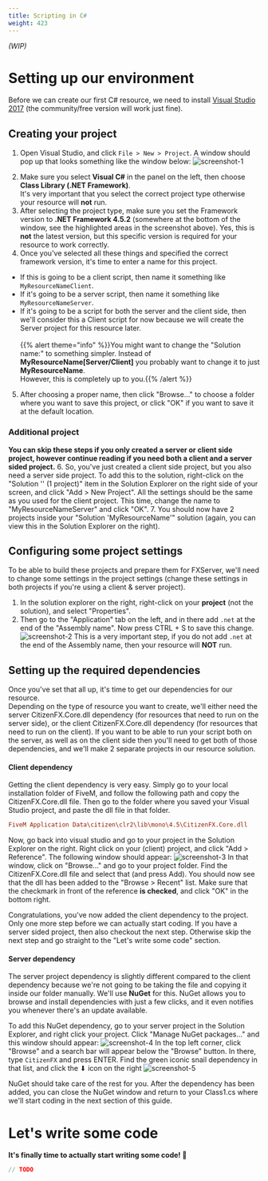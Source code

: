 ```yaml
---
title: Scripting in C#
weight: 423
---
```


*(WIP)*

# Setting up our environment
Before we can create our first C# resource, we need to install [Visual Studio 2017](https://visualstudio.microsoft.com/vs/) (the community/free version will work just fine).


## Creating your project
1. Open Visual Studio, and click `File > New > Project`. A window should pop up that looks something like the window below:
![screenshot-1](/csharp-tut-1.png)
<!--<img src="about:blank">--> <!-- TODO: replace this with a local image!!! -->
2. Make sure you select **Visual C#** in the panel on the left, then choose **Class Library (.NET Framework)**.
<br>It's very important that you select the correct project type otherwise your resource will **not** run.
3. After selecting the project type, make sure you set the Framework version to **.NET Framework 4.5.2** (somewhere at the bottom of the window, see the highlighted areas in the screenshot above). Yes, this is **not** the latest version, but this specific version is required for your resource to work correctly.
4. Once you've selected all these things and specified the correct framework version, it's time to enter a name for this project.
  - If this is going to be a client script, then name it something like `MyResourceNameClient`.
  - If it's going to be a server script, then name it something like `MyResourceNameServer`.
  - If it's going to be a script for both the server and the client side, then we'll consider this a Client script for now because we will create the Server project for this resource later.
<br><br>{{% alert theme="info" %}}You might want to change the "Solution name:" to something simpler. Instead of **MyResourceName[Server/Client]** you probably want to change it to just **MyResourceName**.<br>However, this is completely up to you.{{% /alert %}}
5. After choosing a proper name, then click "Browse..." to choose a folder where you want to save this project, or click "OK" if you want to save it at the default location.
### Additional project
**You can skip these steps if you only created a server or client side project, however continue reading if you need both a client and a server sided project.**
6. So, you've just created a client side project, but you also need a server side project. To add this to the solution, right-click on the "Solution '<solution name>' (1 project)" item in the Solution Explorer on the right side of your screen, and click "Add > New Project". All the settings should be the same as you used for the client project. This time, change the name to "MyResourceNameServer" and click "OK".
7. You should now have 2 projects inside your "Solution 'MyResourceName'" solution (again, you can view this in the Solution Explorer on the right).


## Configuring some project settings
To be able to build these projects and prepare them for FXServer, we'll need to change some settings in the project settings (change these settings in both projects if you're using a client & server project).

1. In the solution explorer on the right, right-click on your **project** (not the solution), and select "Properties".
2. Then go to the "Application" tab on the left, and in there add `.net` at the end of the "Assembly name". Now press CTRL + S to save this change. ![screenshot-2](/csharp-tut-2.png)
This is a very important step, if you do not add `.net` at the end of the Assembly name, then your resource will **NOT** run.

## Setting up the required dependencies
Once you've set that all up, it's time to get our dependencies for our resource.
<br>Depending on the type of resource you want to create, we'll either need the server CitizenFX.Core.dll dependency (for resources that need to run on the server side), or the client CitizenFX.Core.dll dependency (for resources that need to run on the client). If you want to be able to run your script both on the server, as well as on the client side then you'll need to get both of those dependencies, and we'll make 2 separate projects in our resource solution.

#### Client dependency
Getting the client dependency is very easy. Simply go to your local installation folder of FiveM, and follow the following path and copy the CitizenFX.Core.dll file. Then go to the folder where you saved your  Visual Studio project, and paste the dll file in that folder.
```ini
FiveM Application Data\citizen\clr2\lib\mono\4.5\CitizenFX.Core.dll
```
Now, go back into visual studio and go to your project in the Solution Explorer on the right. Right click on your (client) project, and click "Add > Reference".
The following window should appear: ![screenshot-3](/csharp-tut-3.png)
In that window, click on "Browse..." and go to your project folder. Find the CitizenFX.Core.dll file and select that (and press Add). You should now see that the dll has been added to the "Browse > Recent" list. Make sure that the checkmark in front of the reference **is checked**, and click "OK" in the bottom right.

Congratulations, you've now added the client dependency to the project. Only one more step before we can actually start coding. If you have a server sided project, then also checkout the next step. Otherwise skip the next step and go straight to the "Let's write some code" section.

#### Server dependency
The server project dependency is slightly different compared to the client dependency because we're not going to be taking the file and copying it inside our folder manually. We'll use **NuGet** for this. NuGet allows you to browse and install dependencies with just a few clicks, and it even notifies you whenever there's an update available.

To add this NuGet dependency, go to your server project in the Solution Explorer, and right click your project. Click "Manage NuGet packages..." and this window should appear: ![screenshot-4](/csharp-tut-4.png)
In the top left corner, click "Browse" and a search bar will appear below the "Browse" button. In there, type `CitizenFX` and press ENTER. Find the green iconic snail dependency in that list, and click the ⬇ icon on the right ![screenshot-5](/csharp-tut-5.png)

NuGet should take care of the rest for you. After the dependency has been added, you can close the NuGet window and return to your Class1.cs where we'll start coding in the next section of this guide.

# Let's write some code
**It's finally time to actually start writing some code! 🎉**
```c#
// TODO
```
